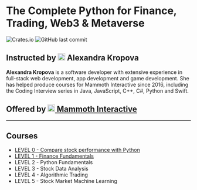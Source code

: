 # The Complete Python for Finance, Trading, Web3 & Metaverse
![Crates.io](https://img.shields.io/crates/l/rustc-serialize?style=flat-square)
![GitHub last commit](https://img.shields.io/github/last-commit/williamcwi/python-for-finance?style=flat-square)

## Instructed by <img src="https://github.com/williamcwi/python-for-finance/blob/main/misc/img/alex_kropf.png" width="20"/> Alexandra Kropova
**Alexandra Kropova** is a software developer with extensive experience in full-stack web development, app development and game development. She has helped produce courses for Mammoth Interactive since 2016, including the Coding Interview series in Java, JavaScript, C++, C#, Python and Swift.
## Offered by [<img src="https://github.com/williamcwi/python-for-finance/blob/main/misc/img/mammothinteractive.png" width="20"/> Mammoth Interactive](https://mammothinteractive.com/)

---

## Courses
  - [LEVEL 0 - Compare stock performance with Python](https://github.com/williamcwi/python-for-finance/tree/master/LEVEL%200%20-%20Compare%20stock%20performance%20with%20Python)
  - [LEVEL 1 - Finance Fundamentals](https://github.com/williamcwi/python-for-finance/tree/master/LEVEL%201%20-%20Finance%20Fundamentals)
  - LEVEL 2 - Python Fundamentals
  - LEVEL 3 - Stock Data Analysis
  - LEVEL 4 - Algorithmic Trading
  - LEVEL 5 - Stock Market Machine Learning